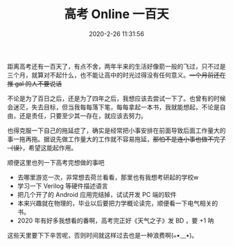 ﻿---
title: 高考 Online 一百天
date: 2020-2-26 11:31:56
categories:
- 生活
tags:
- 高考
- 目标
---

距离高考还有一百天了，有点不舍，两年半来的生活好像箭一般的飞过，只不过是三个月，就算对不起什么，也不能让高中的时光过得没有任何意义。<del>一个月前还在推 gal 的人不要说话</del>

<!-- more -->

不论是为了百日之后，还是为了四年之后，我想应该去尝试一下了。也曾有的时候会迷茫，失去目标，但当我每每落下笔，每每拿起一本书，我就能想起，不论是自由，还是责任，只要至少其一存在，就应该去努力。

也得克服一下自己的拖延症了，确实是经常把小事安排在前面导致后面工作量大的事一拖再拖。据说先做工作量大的工作就不容易拖延，<del>那怕不是连小事也做不完了（误）</del>，希望这能起作用。

顺便这里也列一下高考完想做的事吧
- 去哪里游览一次，非常想去荷兰看看，那里也有我想考研起的学校w
- 学习一下 Verilog 等硬件描述语言
- 把几个开了的 Android 应用完结掉，试试开发 PC 端的软件
- 本来兴趣就在物理的，毕业以后要把力学概论读完，顺便看一下电气相关的书。
- 2020 年有好多我想看的番啊，高考完正好《天气之子》发 BD ，要 +1 呐

这些天里要下下辛苦呢，否则时间就这样过去也是一种浪费啊(๑•﹏•)。